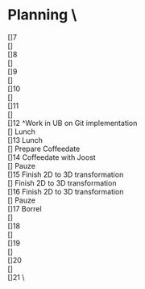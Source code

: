 # Planning      \
[]7      \
[]      \
[]8      \
[]      \
[]9      \
[]      \
[]10      \
[]      \
[]11      \
[]      \
[]12 ^Work in UB on Git implementation      \
[]	 Lunch      \
[]13 Lunch      \
[]	 Prepare Coffeedate      \
[]14 Coffeedate with Joost      \
[]	 Pauze      \
[]15 Finish 2D to 3D transformation       \
[]   Finish 2D to 3D transformation      \
[]16 Finish 2D to 3D transformation      \
[]	 Pauze      \
[]17 Borrel      \
[]      \
[]18      \
[]      \
[]19      \
[]      \
[]20      \
[]      \
[]21      \
